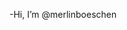 -Hi, I’m @merlinboeschen

<!---
merlinboeschen/merlinboeschen is a ✨ special ✨ repository because its `README.md` (this file) appears on your GitHub profile.
You can click the Preview link to take a look at your changes.
--->
